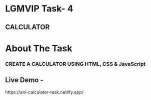 <h1> LGMVIP Task- 4 </h1>
<h2> CALCULATOR </h1>

<h1> About The Task </h1>
<h3> CREATE A CALCULATOR USING HTML, CSS & JavaScript <h3>

<h2> Live Demo - </h2>
https://ani-calculater-task.netlify.app/
